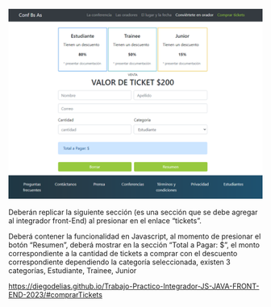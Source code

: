 ![Imagen](./assets/imagenes/Final_js_front_2021.png)

Deberán replicar la siguiente sección (es una sección que se debe agregar al integrador front-End) al presionar en el enlace “tickets”.

Deberá contener la funcionalidad en Javascript, al momento de presionar el botón “Resumen”, deberá mostrar en la sección “Total a Pagar: $”, el monto correspondiente a la cantidad de tickets a comprar con el descuento correspondiente dependiendo la categoría seleccionada, existen 3 categorías, Estudiante, Trainee, Junior

https://diegodelias.github.io/Trabajo-Practico-Integrador-JS-JAVA-FRONT-END-2023/#comprarTickets
